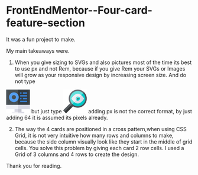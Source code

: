 # FrontEndMentor--Four-card-feature-section

It was a fun project to make.

My main takeaways were.

1. When you give sizing to SVGs and also pictures most of the time its best to use px and not Rem, because if you give Rem your SVGs or Images will grow as your responsive design  by increasing screen size.
And do not type 
<img src="images/icon-calculator.svg" alt="Calculator Icon" width="64px" height="64px">
 but just type  
<img src="images/icon-supervisor.svg" alt="" width="64" height="64">
 adding px is not the correct format, by just adding 64 it is assumed its pixels already.

2. The way the 4 cards are positioned in a cross pattern,when using CSS Grid, it is not very intuitive how many rows and columns to make, because the side column visually look like they start in the middle of  grid cells. You solve this problem by giving each card 2 row cells.
I used a Grid of 3 columns and 4 rows to create the design.

Thank you for reading.
